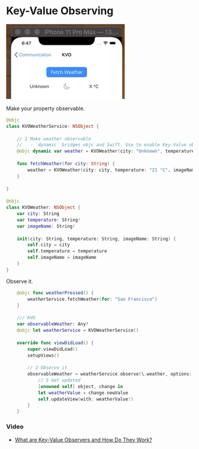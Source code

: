 # Key-Value Observing

![TableView](images/kvo-demo.gif)

Make your property observable.

```swift
@objc
class KVOWeatherService: NSObject {

    // 1 Make weather observable
    //   - `dynamic` bridges objc and Swift. Use to enable Key-Value observing.
    @objc dynamic var weather = KVOWeather(city: "Unknown", temperature: "X °C", imageName: "moon")

    func fetchWeather(for city: String) {
        weather = KVOWeather(city: city, temperature: "21 °C", imageName: "sunset.fill")
    }

}

@objc
class KVOWeather: NSObject {
    var city: String
    var temperature: String!
    var imageName: String!
    
    init(city: String, temperature: String, imageName: String) {
        self.city = city
        self.temperature = temperature
        self.imageName = imageName
    }
}
```

Observe it.

```swift
    @objc func weatherPressed() {
        weatherService.fetchWeather(for: "San Francisco")
    }
    
    /// KVO
    var observableWeather: Any?
    @objc let weatherService = KVOWeatherService()

    override func viewDidLoad() {
        super.viewDidLoad()
        setupViews()

        // 2 Observe it
        observableWeather = weatherService.observe(\.weather, options: [.initial, .new]) {
            // 5 Get updated
            [unowned self] object, change in
            let weatherValue = change.newValue
            self.updateView(with: weatherValue!)
        }
    }
```

### Video

- [What are Key-Value Observers and How Do They Work?](https://www.youtube.com/watch?v=eOLb_Z1F4hk)

